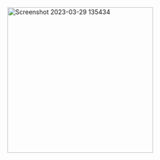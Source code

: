 <img width="329" alt="Screenshot 2023-03-29 135434" src="https://user-images.githubusercontent.com/120789616/228481602-82f75721-819e-4e61-adb3-997031fa404f.png">

